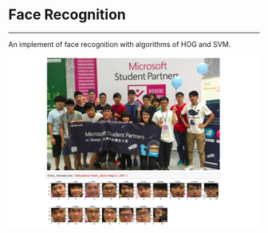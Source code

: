 # Face Recognition
---
An implement of face recognition with algorithms of HOG and SVM.

![demo](img/demo.png)
